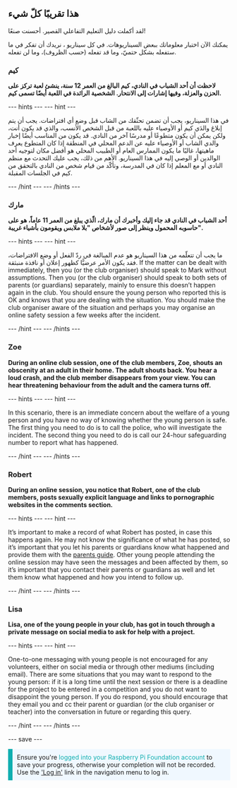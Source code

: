 ## هذا تقريبًا كلّ شيء

لقد أكملت دليل التعليم التفاعلي القصير. أحسنت صنعًا!

يمكنك الآن اختبار معلوماتك ببعض السيناريوهات. في كل سيناريو ، نريدك أن تفكر في ما ستفعله بشكل حتميّ، وما قد تفعله (حسب الظروف)، وما لن تفعله.

### كيم

**لاحظت أن أحد الشباب في النادي، كيم البالغ من العمر 12 سنة، ينشئ لعبة تركز على الحزن والعزلة، وفيها إشارات إلى الانتحار. الشخصية الرائدة في اللعبة أيضًا تسمى كيم.**

--- hints --- --- hint ---

في هذا السيناريو، يجب أن تضمن تحثّقك من الشاب قبل وضع أي افتراضات. يجب أن يتم إبلاغ والدَي كيم أو الأوصياء عليه باللعبة من قبل الشخص الأنسب، والذي قد يكون أنت، ولكن يمكن أن يكون متطوعًا أو مدرسًا آخر من النادي. قد يكون من المناسب أيضًا إخبار والدي الشاب أو الأوصياء عليه عن الدعم المحلي في المنطقة إذا كان المتطوع يعرف ماهيتها، غالبًا ما يكون الممارس العام أو الطبيب المحلي هو أفضل مكان لتوجيه أحد الوالدين أو الوصي إليه في هذا السيناريو. الأهم من ذلك، يجب عليك التحدث مع منظم النادي أو مع المعلم إذا كان في المدرسة، وتأكّد من قيام شخص من النادي بالتحقق من كيم في الجلسات المقبلة.

--- /hint --- --- /hints ---

### مارك

**أحد الشباب في النادي قد جاء إليك وأخبرك أن مارك، الّذي يبلغ من العمر 11 عاماً، هو على حاسوبه المحمول وينظر إلى صور لأشخاص "بلا ملابس ويقومون بأشياء غريبة".**

--- hints --- --- hint ---

ما يجب أن تتعلّمه من هذا السيناريو هو عدم المبالغة في ردّ الفعل أو وضع الافتراضات، فقد يكون الأمر عرضيًّا كظهور إعلان أو نافذة منبثقة. If the matter can be dealt with immediately, then you (or the club organiser) should speak to Mark without assumptions. Then you (or the club organiser) should speak to both sets of parents (or guardians) separately, mainly to ensure this doesn’t happen again in the club. You should ensure the young person who reported this is OK and knows that you are dealing with the situation. You should make the club organiser aware of the situation and perhaps you may organise an online safety session a few weeks after the incident.

--- /hint --- --- /hints ---

### Zoe

**During an online club session, one of the club members, Zoe, shouts an obscenity at an adult in their home. The adult shouts back. You hear a loud crash, and the club member disappears from your view. You can hear threatening behaviour from the adult and the camera turns off.**

--- hints --- --- hint ---

In this scenario, there is an immediate concern about the welfare of a young person and you have no way of knowing whether the young person is safe. The first thing you need to do is to call the police, who will investigate the incident. The second thing you need to do is call our 24-hour safeguarding number to report what has happened.

--- /hint --- --- /hints ---

### Robert

**During an online session, you notice that Robert, one of the club members, posts sexually explicit language and links to pornographic websites in the comments section.**

--- hints --- --- hint ---

It’s important to make a record of what Robert has posted, in case this happens again. He may not know the significance of what he has posted, so it’s important that you let his parents or guardians know what happened and provide them with the [parents guide](https://help.coderdojo.com/cdkb/s/article/Parents-guide-to-CoderDojo). Other young people attending the online session may have seen the messages and been affected by them, so it’s important that you contact their parents or guardians as well and let them know what happened and how you intend to follow up.

--- /hint --- --- /hints ---
### Lisa

**Lisa, one of the young people in your club, has got in touch through a private message on social media to ask for help with a project.**

--- hints --- --- hint ---

One-to-one messaging with young people is not encouraged for any volunteers, either on social media or through other mediums (including email). There are some situations that you may want to respond to the young person: if it is a long time until the next session or there is a deadline for the project to be entered in a competition and you do not want to disappoint the young person. If you do respond, you should encourage that they email you and cc their parent or guardian (or the club organiser or teacher) into the conversation in future or regarding this query.

--- /hint --- --- /hints ---

--- save ---

<p style="border-left: solid; border-width:10px; border-color: #0faeb0; background-color: aliceblue; padding: 10px;">
Ensure you're <span style="color: #0faeb0">logged into your Raspberry Pi Foundation account</span> to save your progress, otherwise your completion will not be recorded. Use the <a href="https://my.raspberrypi.org/login">'Log in'</a> link in the navigation menu to log in.
</p>
